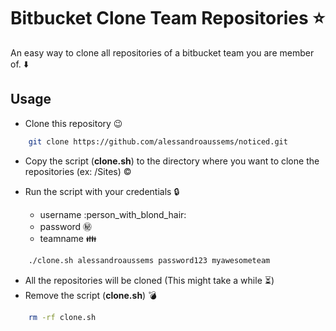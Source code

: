 # Bitbucket Clone Team Repositories :star:
An easy way to clone all repositories of a bitbucket team you are member of. :arrow_down:

## Usage

- Clone this repository :wink:
```bash
    git clone https://github.com/alessandroaussems/noticed.git
```
- Copy the script (**clone.sh**) to the directory where you want to clone the repositories (ex: /Sites) :copyright:
- Run the script with your credentials :lock:

    - username :person_with_blond_hair:
    - password :secret:
    - teamname :family:
    
```bash
    ./clone.sh alessandroaussems password123 myawesometeam
```
- All the repositories will be cloned (This might take a while :hourglass_flowing_sand:)
- Remove the script (**clone.sh**) :bomb:
```bash
    rm -rf clone.sh
```


